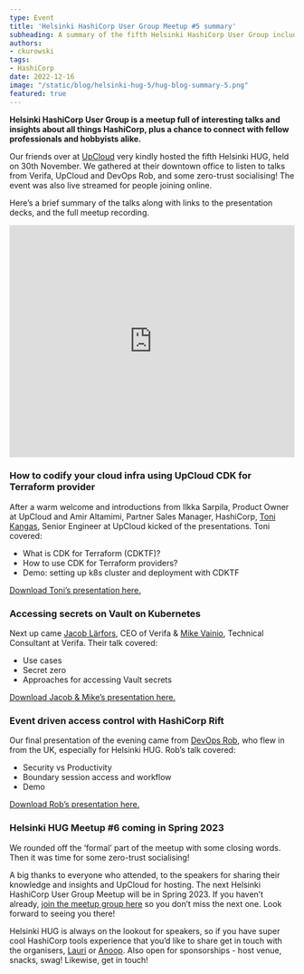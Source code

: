 ```yaml
---
type: Event
title: 'Helsinki HashiCorp User Group Meetup #5 summary'
subheading: A summary of the fifth Helsinki HashiCorp User Group including presentations on Vault, UpCloud CDK for Terraform, Vault, Kubernetes, and HashiCorp Rift.
authors:
- ckurowski
tags:
- HashiCorp
date: 2022-12-16
image: "/static/blog/helsinki-hug-5/hug-blog-summary-5.png"
featured: true
---
```

**Helsinki HashiCorp User Group is a meetup full of interesting talks and insights about all things HashiCorp, plus a chance to connect with fellow professionals and hobbyists alike.**

Our friends over at [UpCloud](https://upcloud.com/) very kindly hosted the fifth Helsinki HUG, held on 30th November. We gathered at their downtown office to listen to talks from Verifa, UpCloud and DevOps Rob, and some zero-trust socialising! The event was also live streamed for people joining online.

Here’s a brief summary of the talks along with links to the presentation decks, and the full meetup recording.

<iframe width="100%" height="410" src="https://www.youtube.com/embed/0VFFKZ32yXQ" title="YouTube video player" frameborder="0" allow="accelerometer; autoplay; clipboard-write; encrypted-media; gyroscope; picture-in-picture" allowfullscreen></iframe>

### How to codify your cloud infra using UpCloud CDK for Terraform provider

After a warm welcome and introductions from Ilkka Sarpila, Product Owner at UpCloud and Amir Altamimi, Partner Sales Manager, HashiCorp, [Toni Kangas](https://www.linkedin.com/in/tonikangas/), Senior Engineer at UpCloud kicked of the presentations. Toni covered:

- What is CDK for Terraform (CDKTF)?
- How to use CDK for Terraform providers?
- Demo: setting up k8s cluster and deployment with CDKTF

[Download Toni’s presentation here.](https://drive.google.com/file/d/1ZM8eza5LMuUDGNN62c58pxrYxpytayzI/view?usp=share_link)

### Accessing secrets on Vault on Kubernetes

Next up came [Jacob Lärfors](https://www.linkedin.com/in/jlarfors/), CEO of Verifa & [Mike Vainio](https://www.linkedin.com/in/mikevainio/), Technical Consultant at Verifa. Their talk covered:

- Use cases
- Secret zero
- Approaches for accessing Vault secrets

[Download Jacob & Mike’s presentation here.](https://drive.google.com/file/d/1IxW9qIA22qJHJs-LstZTiw1dB3OFqdwy/view?usp=share_link)

### Event driven access control with HashiCorp Rift

Our final presentation of the evening came from [DevOps Rob](https://www.devopsrob.com/), who flew in from the UK, especially for Helsinki HUG. Rob’s talk covered:

- Security vs Productivity
- Boundary session access and workflow
- Demo

[Download Rob’s presentation here.](https://drive.google.com/file/d/1BeB7LVRyI24o6_zWDYzAQDqlIAD_A0OW/view?usp=share_link)

### **Helsinki HUG Meetup #6 coming in Spring 2023**

We rounded off the ‘formal’ part of the meetup with some closing words. Then it was time for some zero-trust socialising!

A big thanks to everyone who attended, to the speakers for sharing their knowledge and insights and UpCloud for hosting. The next Helsinki HashiCorp User Group Meetup will be in Spring 2023. If you haven’t already, [join the meetup group here](https://www.meetup.com/helsinki-hashicorp-user-group/) so you don’t miss the next one. Look forward to seeing you there!

Helsinki HUG is always on the lookout for speakers, so if you have super cool HashiCorp tools experience that you’d like to share get in touch with the organisers, [Lauri](https://www.linkedin.com/in/lauri-suomalainen/) or [Anoop](https://www.linkedin.com/in/anoopvijayan/). Also open for sponsorships - host venue, snacks, swag! Likewise, get in touch!
